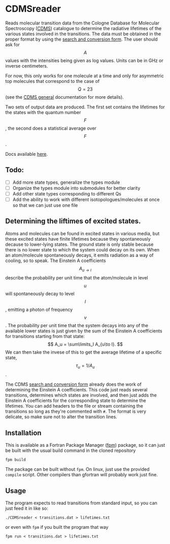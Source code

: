 # CDMSreader
Reads molecular transition data from the Cologne Database for Molecular Spectroscopy ([CDMS](https://cdms.astro.uni-koeln.de/)) catalogue
to determine the radiative lifetimes of the various states involved in the transitions.
The data must be obtained in the proper format by using the [search and conversion form](https://cdms.astro.uni-koeln.de/cgi-bin/cdmssearch).
The user should ask for $$A$$ values with the intensities being given as log values.
Units can be in GHz or inverse centimeters.

For now, this only works for one molecule at a time and only for asymmetric top molecules that correspond to the case of $$Q=23$$ (see the [CDMS general](https://cdms.astro.uni-koeln.de/classic/general) documentation for more details).

Two sets of output data are produced.
The first set contains the lifetimes for the states with the quantum number $$F$$, the second does a statistical average over $$F$$.

Docs available [here](https://banana-bred.github.io/CDMSreader/).

## Todo:
- [ ] Add more state types, generalize the types module
- [ ] Organize the types module into submodules for better clarity
- [ ] Add other state types corresponding to different Qs
- [ ] Add the ability to work with different isotopologues/molecules at once so that we can just use one file

## Determining the liftimes of excited states.
Atoms and molecules can be found in excited states in various media, but these excited states have finite lifetimes because they spontaneously decause to lower-lying states.
The ground state is only stable because there is no lower state to which the system could decay on its own.
When an atom/molecule spontaneously decays, it emits radiation as a way of cooling, so to speak.
The Einstein A coefficients $$A_{u\to l}$$ describe the probability per unit time that the atom/molecule in level $$u$$ will spontaneously decay to level $$l$$, emitting a photon of frequency $$\nu$$.
The probability per unit time that the system decays into any of the available lower states is just given by the sum of the Einstein A coefficients for transitions starting from that state:
$$ A_u = \sum\limits_l A_{u\to l}. $$
We can then take the invese of this to get the average lifetime of a specific state, $$\tau_u = 1/A_u$$.

The CDMS [search and conversion form](https://cdms.astro.uni-koeln.de/cgi-bin/cdmssearch) already does the work of determining the Einstein A coefficients.
This code just reads several transitions, determines which states are involved, and then just adds the Einstein A coefficients for the corresponding state to determine the lifetimes.
You can add headers to the file or stream containing the transitions so long as they're commented with `#`.
The format is very delicate, so make sure not to alter the transition lines.

## Installation
This is available as a Fortran Package Manager ([fpm](https://fpm.fortran-lang.org/)) package, so it can just be built with the usual build command in the cloned repository
```
fpm build
```
The package can be built without `fpm`.
On linux, just use the provided `compile` script.
Other compilers than gfortran will probably work just fine.

## Usage
The program expects to read transitions from standard input, so you can just feed it in like so:
```
./CDMSreader < transitions.dat > lifetimes.txt
```
or even with `fpm` if you built the program that way
```
fpm run < transitions.dat > lifetimes.txt
```
